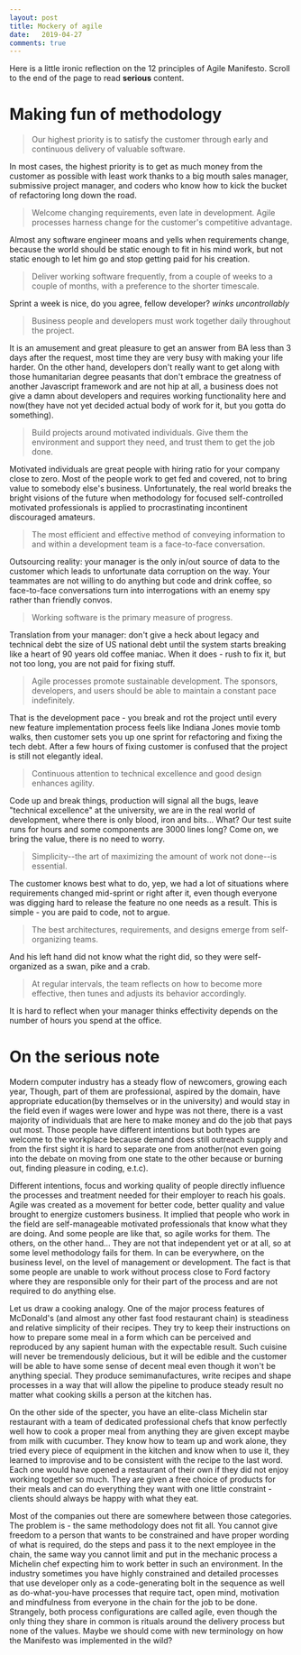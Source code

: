 ```yaml
---
layout: post
title: Mockery of agile
date:   2019-04-27
comments: true
---
```

Here is a little ironic reflection on the 12 principles of Agile Manifesto. Scroll to the end of the page to read __serious__ content.

# Making fun of methodology

> Our highest priority is to satisfy the customer through early and continuous delivery of valuable software.

In most cases, the highest priority is to get as much money from the customer as possible with least work thanks to a big mouth sales manager, submissive project manager, and coders who know how to kick the bucket of refactoring long down the road.

> Welcome changing requirements, even late in development. Agile processes harness change for the customer's competitive advantage.

Almost any software engineer moans and yells when requirements change, because the world should be static enough to fit in his mind work, but not static enough to let him go and stop getting paid for his creation.

> Deliver working software frequently, from a couple of weeks to a couple of months, with a preference to the shorter timescale.

Sprint a week is nice, do you agree, fellow developer? *winks uncontrollably*

> Business people and developers must work together daily throughout the project.

It is an amusement and great pleasure to get an answer from BA less than 3 days after the request, most time they are very busy with making your life harder. On the other hand, developers don't really want to get along
with those humanitarian degree peasants that don't embrace the greatness of another Javascript framework and are not hip at all, a business does not give a damn about developers and requires working functionality here and
now(they have not yet decided actual body of work for it, but you gotta do something).

> Build projects around motivated individuals. Give them the environment and support they need, and trust them to get the job done.

Motivated individuals are great people with hiring ratio for your company close to zero. Most of the people work to get fed and covered, not to bring value to somebody else's business. Unfortunately,
the real world breaks the bright visions of the future when methodology for focused self-controlled motivated professionals is applied to procrastinating incontinent discouraged amateurs.

> The most efficient and effective method of conveying information to and within a development team is a face-to-face conversation.

Outsourcing reality: your manager is the only in/out source of data to the customer which leads to unfortunate data corruption on the way. Your teammates are not willing to do anything but code and drink coffee, so face-to-face conversations turn into interrogations with an enemy spy rather than friendly convos.

> Working software is the primary measure of progress.

Translation from your manager: don't give a heck about legacy and technical debt the size of US national debt until the system starts breaking like a heart of 90 years old coffee maniac. When it does - rush to fix it, but not too long, you are not paid for fixing stuff.

> Agile processes promote sustainable development. The sponsors, developers, and users should be able to maintain a constant pace indefinitely.

That is the development pace - you break and rot the project until every new feature implementation process feels like Indiana Jones movie tomb walks, then customer sets you up one sprint for refactoring and fixing the tech debt. After a few hours of fixing customer is confused that the project is still not elegantly ideal.

> Continuous attention to technical excellence and good design enhances agility.

Code up and break things, production will signal all the bugs, leave "technical excellence" at the university, we are in the real world of development, where there is only blood, iron and bits... What? Our test suite runs for hours and some components are 3000 lines long? Come on, we bring the value, there is no need to worry.

> Simplicity--the art of maximizing the amount of work not done--is essential.

The customer knows best what to do, yep, we had a lot of situations where requirements changed mid-sprint or right after it, even though everyone was digging hard to release the feature no one needs as a result. This is simple - you are paid to code, not to argue.

> The best architectures, requirements, and designs emerge from self-organizing teams.

And his left hand did not know what the right did, so they were self-organized as a swan, pike and a crab.

> At regular intervals, the team reflects on how to become more effective, then tunes and adjusts its behavior accordingly.

It is hard to reflect when your manager thinks effectivity depends on the number of hours you spend at the office.

# On the serious note

Modern computer industry has a steady flow of newcomers, growing each year, Though, part of them are professional, aspired by the domain, have appropriate education(by themselves or in the university) and would stay in the field even if wages were lower and hype was not there, there is a vast majority of individuals that are here to make money and do the job that pays out most. Those people have different intentions but both types are welcome to the workplace because demand does still outreach supply and from the first sight it is hard to separate one from another(not even going into the debate on moving from one state to the other because or burning out, finding pleasure in coding, e.t.c).

Different intentions, focus and working quality of people directly influence the processes and treatment needed for their employer to reach his goals. Agile was created as a movement for better code, better quality and value brought to energize customers business. It implied that people who work in the field are self-manageable motivated professionals that know what they are doing. And some people are like that, so agile works for them. The others, on the other hand... They are not that independent yet or at all, so at some level methodology fails for them. In can be everywhere, on the business level, on the level of management or development. The fact is that some people are unable to work without process close to Ford factory where they are responsible only for their part of the process and are not required to do anything else.

Let us draw a cooking analogy. One of the major process features of McDonald's (and almost any other fast food restaurant chain) is steadiness and relative simplicity of their recipes. They try to keep their instructions on how to prepare some meal in a form which can be perceived and reproduced by any sapient human with the expectable result. Such cuisine will never be tremendously delicious, but it will be edible and the customer will be able to have some sense of decent meal even though it won't be anything special. They produce semimanufactures, write recipes and shape processes in a way that will allow the pipeline to produce steady result no matter what cooking skills a person at the kitchen has.

On the other side of the specter, you have an elite-class Michelin star restaurant with a team of dedicated professional chefs that know perfectly well how to cook a proper meal from anything they are given except maybe from milk with cucumber. They know how to team up and work alone, they tried every piece of equipment in the kitchen and know when to use it, they learned to improvise and to be consistent with the recipe to the last word. Each one would have opened a restaurant of their own if they did not enjoy working together so much. They are given a free choice of products for their meals and can do everything they want with one little constraint - clients should always be happy with what they eat.

Most of the companies out there are somewhere between those categories. The problem is - the same methodology does not fit all. You cannot give freedom to a person that wants to be constrained and have proper wording of what is required, do the steps and pass it to the next employee in the chain, the same way you cannot limit and put in the mechanic process a Michelin chef expecting him to work better in such an environment. In the industry sometimes you have highly constrained and detailed processes that use developer only as a code-generating bolt in the sequence as well as do-what-you-have processes that require tact, open mind, motivation and mindfulness from everyone in the chain for the job to be done. Strangely, both process configurations are called agile, even though the only thing they share in common is rituals around the delivery process but none of the values. Maybe we should come with new terminology on how the Manifesto was implemented in the wild?

